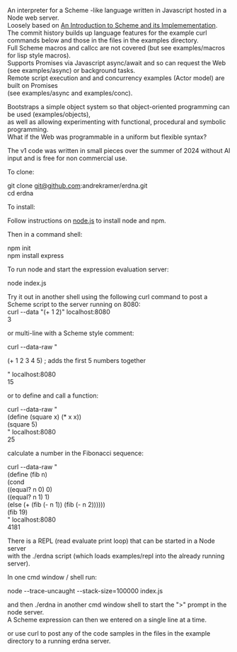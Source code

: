 An interpreter for a Scheme -like language written in Javascript hosted in a Node web server.  
Loosely based on
[An Introduction to Scheme and its Implemementation](https://docs.scheme.org/schintro/schintro_toc.html).  
The commit history builds up language features for the example curl commands below
and those in the files in the examples directory.  
Full Scheme macros and callcc are not covered (but see examples/macros for lisp style macros).  
Supports Promises via Javascript async/await and so can request the Web (see examples/async) or background tasks.  
Remote script execution and and concurrency examples (Actor model) are built on Promises   
(see examples/async and examples/conc).  

Bootstraps a simple object system so that object-oriented programming can be used (examples/objects),  
as well as allowing experimenting with functional, procedural and symbolic programming.   
What if the Web was programmable in a uniform but flexible syntax?  

The v1 code was written in small pieces over the summer of 2024 without AI input and is free for non commercial use.  

To clone:

git clone git@github.com:andrekramer/erdna.git  
cd erdna  

To install:  

Follow instructions on [node.js](https://nodejs.org/en/download/package-manager) to install node and npm.  

Then in a command shell:  

npm init  
npm install express  

To run node and start the expression evaluation server:  

node index.js   

Try it out in another shell using the following curl command to post a Scheme script to the server running on 8080:  
curl --data "(+ 1 2)" localhost:8080    
3   

or multi-line with a Scheme style comment:    

curl --data-raw "   
  
 (+ 1 2 3 4 5) ; adds the first 5 numbers together   
 
" localhost:8080    
15  

or to define and call a function:

curl --data-raw "  
(define (square x) (* x x))  
(square 5)  
" localhost:8080     
25  

calculate a number in the Fibonacci sequence:  

curl --data-raw "   
(define (fib n)   
(cond   
  ((equal? n 0) 0)   
  ((equal? n 1) 1)   
  (else (+ (fib (- n 1)) (fib (- n 2))))))    
(fib 19)   
" localhost:8080    
4181   
     
There is a REPL (read evaluate print loop) that can be started in a Node server  
with the ./erdna script (which loads examples/repl into the already running server).    
  
In one cmd window / shell run:  
  
node --trace-uncaught --stack-size=100000 index.js   
  
and then ./erdna in another cmd window shell to start the ">" prompt in the node server.  
A Scheme expression can then we entered on a single line at a time.

or use curl to post any of the code samples in the files in the example directory to a running erdna server.   
  
